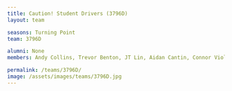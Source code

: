 ```yaml
---
title: Caution! Student Drivers (3796D)
layout: team

seasons: Turning Point
team: 3796D

alumni: None
members: Andy Collins, Trevor Benton, JT Lin, Aidan Cantin, Connor Violette, Evan Nagy, Jack McDannald, Molly Davidson

permalink: /teams/3796D/
image: /assets/images/teams/3796D.jpg
---
```

